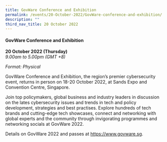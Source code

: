 ```yaml
---
title: GovWare Conference and Exhibition
permalink: /events/20-October-2022/GovWare-conference-and-exhibition/
description: ""
third_nav_title: 20 October 2022
---
```

#### **GovWare Conference and Exhibition**

**20 October 2022 (Thursday)**  
*9.00am to 5.00pm (GMT +8)*

*Format: Physical*

GovWare Conference and Exhibition, the region’s premier cybersecurity event, returns in person on 18-20 October 2022, at Sands Expo and Convention Centre, Singapore.

Join top policymakers, global business and industry leaders in discussion on the lates cybersecurity issues and trends in tech and policy development, strategies and best practises. Explore hundreds of tech brands and cutting-edge tech showcases, connect and networking with  global experts and the community through invigorating programmes and networking socials at GovWare 2022.

Details on GovWare 2022 and passes at https://www.govware.sg<a href="https://www.govware.sg" target="_blank"></a>.
